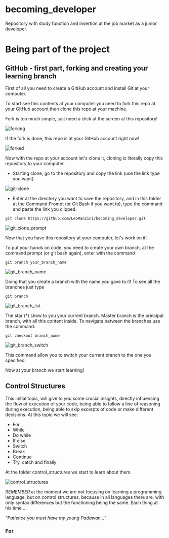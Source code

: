 # becoming_developer
Repository with study function and insertion at the job market as a junior developer.

# Being part of the project

## GitHub - first part, forking and creating your learning branch

First of all you need to create a GitHub account and install Git at your computer.

To start see this contents at your computer you need to fork this repo at your GitHub account then clone this repo at your machine. 

Fork is too much simple, just need a click at the screen at this repository!

![forking](https://user-images.githubusercontent.com/39606289/107362918-2c053e80-6ab8-11eb-997d-0a3fb75c1c97.png)

If the fork is done, this repo is at your GitHub account right now! 

![forked](https://user-images.githubusercontent.com/39606289/107363055-5fe06400-6ab8-11eb-915b-43f08f1c9d9a.png)

Now with the repo at your account let's clone it, cloning is literally copy this repository to your computer.
- Starting clone, go to the repository and copy the link (use the link type you want).

![git-clone](https://user-images.githubusercontent.com/39606289/107230034-4c23f780-69fd-11eb-97b7-24943cfa0736.png)

- Enter at the directory you want to save the repository, and in this folder at the Command Prompt (or Git Bash if you want to), type the command and paste the link you clipped.

```
git clone https://github.com/LeoManzini/becoming_developer.git
```

![git_clone_prompt](https://user-images.githubusercontent.com/39606289/107361310-f5c6bf80-6ab5-11eb-89cc-bc0065dafa87.png)

Now that you have this repository at your computer, let's work on it!

To put your hands on code, you need to create your own branch, at the command prompt (or git bash again), enter with the command

```
git branch your_branch_name
```
![git_branch_name](https://user-images.githubusercontent.com/39606289/107361464-2eff2f80-6ab6-11eb-9ec4-8a79b5492a25.png)

Doing that you create a branch with the name you gave to it! To see all the branches just type

```
git branch
```
![git_branch_list](https://user-images.githubusercontent.com/39606289/107361614-6a99f980-6ab6-11eb-9d07-ceb64b8b6c14.png)

The star (\*) show to you your current branch. Master branch is the principal branch, with all this content inside. 
To navigate between the branches use the command:

```
git checkout branch_name
```
![git_branch_switch](https://user-images.githubusercontent.com/39606289/107361800-ae8cfe80-6ab6-11eb-9867-e95db3c9f97e.png)

This command allow you to switch your current branch to the one you specified. 

Now at your branch we start learning!

## Control Structures

This initial topic, will give to you some crucial insights, directly influencing the flow of execution of your code, being able to follow a line of reasoning during execution, being able to skip excerpts of code or make different decisions.
At this topic we will see:
  - For
  - While
  - Do while
  - If else
  - Switch
  - Break
  - Continue
  - Try, catch and finally
  
At the folder control_structures we start to learn about them.

![control_structures](https://user-images.githubusercontent.com/39606289/107361918-daa87f80-6ab6-11eb-8237-94b5da5b06a2.png)

*REMEMBER* at the moment we are not focusing on learning a programming language, but on control structures, because in all languages there are, with only syntax differences but the functioning being the same. Each thing at his time ...

*“Patience you must have my young Padawan...”*
  
### For
